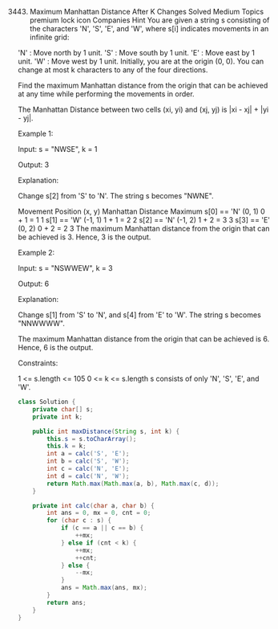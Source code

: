 3443. Maximum Manhattan Distance After K Changes
Solved
Medium
Topics
premium lock icon
Companies
Hint
You are given a string s consisting of the characters 'N', 'S', 'E', and 'W', where s[i] indicates movements in an infinite grid:

'N' : Move north by 1 unit.
'S' : Move south by 1 unit.
'E' : Move east by 1 unit.
'W' : Move west by 1 unit.
Initially, you are at the origin (0, 0). You can change at most k characters to any of the four directions.

Find the maximum Manhattan distance from the origin that can be achieved at any time while performing the movements in order.

The Manhattan Distance between two cells (xi, yi) and (xj, yj) is |xi - xj| + |yi - yj|.
 

Example 1:

Input: s = "NWSE", k = 1

Output: 3

Explanation:

Change s[2] from 'S' to 'N'. The string s becomes "NWNE".

Movement	Position (x, y)	Manhattan Distance	Maximum
s[0] == 'N'	(0, 1)	0 + 1 = 1	1
s[1] == 'W'	(-1, 1)	1 + 1 = 2	2
s[2] == 'N'	(-1, 2)	1 + 2 = 3	3
s[3] == 'E'	(0, 2)	0 + 2 = 2	3
The maximum Manhattan distance from the origin that can be achieved is 3. Hence, 3 is the output.

Example 2:

Input: s = "NSWWEW", k = 3

Output: 6

Explanation:

Change s[1] from 'S' to 'N', and s[4] from 'E' to 'W'. The string s becomes "NNWWWW".

The maximum Manhattan distance from the origin that can be achieved is 6. Hence, 6 is the output.

 

Constraints:

1 <= s.length <= 105
0 <= k <= s.length
s consists of only 'N', 'S', 'E', and 'W'.

```java
class Solution {
    private char[] s;
    private int k;

    public int maxDistance(String s, int k) {
        this.s = s.toCharArray();
        this.k = k;
        int a = calc('S', 'E');
        int b = calc('S', 'W');
        int c = calc('N', 'E');
        int d = calc('N', 'W');
        return Math.max(Math.max(a, b), Math.max(c, d));
    }

    private int calc(char a, char b) {
        int ans = 0, mx = 0, cnt = 0;
        for (char c : s) {
            if (c == a || c == b) {
                ++mx;
            } else if (cnt < k) {
                ++mx;
                ++cnt;
            } else {
                --mx;
            }
            ans = Math.max(ans, mx);
        }
        return ans;
    }
}
```

